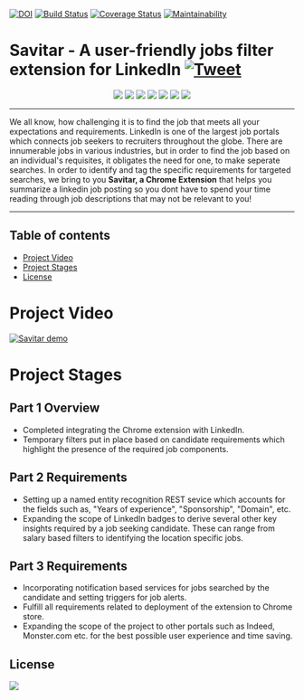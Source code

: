 [![DOI](https://zenodo.org/badge/299409059.svg)](https://zenodo.org/badge/latestdoi/299409059)
[![Build Status](https://travis-ci.com/Parth27/savitar.svg?branch=master)](https://travis-ci.com/Parth27/savitar)
[![Coverage Status](https://coveralls.io/repos/github/Parth27/savitar/badge.svg?branch=master)](https://coveralls.io/github/Parth27/savitar?branch=master)
[![Maintainability](https://api.codeclimate.com/v1/badges/e8b36018aedb7e1e7fb9/maintainability)](https://codeclimate.com/github/Parth27/savitar/maintainability)

# Savitar - A user-friendly jobs filter extension for LinkedIn [![Tweet](https://img.shields.io/twitter/url/http/shields.io.svg?style=social)](https://twitter.com/intent/tweet?text=Do%20you%20plan%20to%20improve%20your%20job%20searches%20on%20LinkedIn%3F%20Look%20no%20further.%20Savitar%20is%20the%20right%20extension%20for%20the%20job.%20Use%20it!%20Tweet%20it!%20Enjoy%20it!%20&hashtags=LinkedIn%20feature%20recommendations%20%20&url=https%3A%2F%2Fgithub.com%2Fpushkardravid%2Fsavitar%2F%20)

<p align="center">
<img src = "https://img.shields.io/github/license/pushkardravid/savitar">
<img src = "https://img.shields.io/github/issues/Parth27/savitar">
<img src = "https://img.shields.io/github/issues-pr/pushkardravid/savitar">
<img src = "https://img.shields.io/aur/last-modified/today">
<img src = "https://img.shields.io/github/last-commit/Parth27/savitar">
<img src = "https://img.shields.io/youtube/views/aRedmJN3bUc?style=social">
<img src = "https://img.shields.io/github/contributors/pushkardravid/savitar">
</p>

---

We all know, how challenging it is to find the job that meets all your expectations and requirements. LinkedIn is one of the largest job portals which connects job seekers to recruiters throughout the globe. There are innumerable jobs in various industries, but in order to find the job based on an individual's requisites, it obligates the need for one, to make seperate searches. In order to identify and tag the specific requirements for targeted searches, we bring to you **Savitar, a Chrome Extension** that helps you summarize a linkedin job posting so you dont have to spend your time reading through job descriptions that may not be relevant to you!

---

## Table of contents
- [Project Video](#project-video)
- [Project Stages](#project-stages)
- [License](#license)

# Project Video

[![Savitar demo](https://img.youtube.com/vi/sKJj4aNkDVI/0.jpg)](https://www.youtube.com/watch?v=sKJj4aNkDVI)

# Project Stages

## Part 1 Overview
* Completed integrating the Chrome extension with LinkedIn.
* Temporary filters put in place based on candidate requirements which highlight the presence of the required job components. 

## Part 2 Requirements 
* Setting up a named entity recognition REST sevice which accounts for the fields such as, "Years of experience", "Sponsorship", "Domain", etc. 
* Expanding the scope of LinkedIn badges to derive several other key insights required by a job seeking candidate. These can range from salary based filters to identifying the location specific jobs.

## Part 3 Requirements
* Incorporating notification based services for jobs searched by the candidate and setting triggers for job alerts. 
* Fulfill all requirements related to deployment of the extension to Chrome store.
* Expanding the scope of the project to other portals such as Indeed, Monster.com etc. for the best possible user experience and time saving. 

## License
<img src = "https://img.shields.io/github/license/pushkardravid/savitar">
